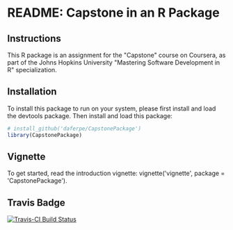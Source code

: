 README: Capstone in an R Package
================

Instructions
------------

This R package is an assignment for the "Capstone" course on Coursera, as part of the Johns Hopkins University "Mastering Software Development in R" specialization.

Installation
------------

To install this package to run on your system, please first install and load the devtools package. Then install and load this package:

``` r
# install_github('daferpe/CapstonePackage')
library(CapstonePackage)
```

Vignette
--------

To get started, read the introduction vignette: vignette('vignette', package = 'CapstonePackage').

Travis Badge
------------

[![Travis-CI Build Status](https://travis-ci.org/daferpe/farsdata.svg?branch=master)](https://travis-ci.org/daferpe/farsdata)
